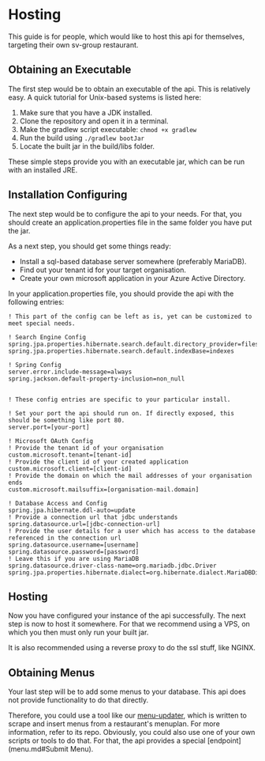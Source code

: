 # Hosting

This guide is for people, which would like to host this api for themselves, targeting their own sv-group restaurant.

## Obtaining an Executable

The first step would be to obtain an executable of the api. This is relatively easy. A quick tutorial for Unix-based
systems is listed here:

1. Make sure that you have a JDK installed.
2. Clone the repository and open it in a terminal.
3. Make the gradlew script executable: ```chmod +x gradlew```
4. Run the build using ```./gradlew bootJar```
5. Locate the built jar in the build/libs folder.

These simple steps provide you with an executable jar, which can be run with an installed JRE.

## Installation Configuring

The next step would be to configure the api to your needs. For that, you should create an application.properties file in
the same folder you have put the jar.

As a next step, you should get some things ready:

* Install a sql-based database server somewhere (preferably MariaDB).
* Find out your tenant id for your target organisation.
* Create your own microsoft application in your Azure Active Directory.

In your application.properties file, you should provide the api with the following entries:

```properties
! This part of the config can be left as is, yet can be customized to meet special needs.

! Search Engine Config
spring.jpa.properties.hibernate.search.default.directory_provider=filesystem
spring.jpa.properties.hibernate.search.default.indexBase=indexes

! Spring Config
server.error.include-message=always
spring.jackson.default-property-inclusion=non_null


! These config entries are specific to your particular install.

! Set your port the api should run on. If directly exposed, this should be something like port 80.
server.port=[your-port]

! Microsoft OAuth Config
! Provide the tenant id of your organisation
custom.microsoft.tenant=[tenant-id]
! Provide the client id of your created application 
custom.microsoft.client=[client-id]
! Provide the domain on which the mail addresses of your organisation ends
custom.microsoft.mailsuffix=[organisation-mail.domain]

! Database Access and Config
spring.jpa.hibernate.ddl-auto=update
! Provide a connection url that jdbc understands
spring.datasource.url=[jdbc-connection-url]
! Provide the user details for a user which has access to the database referenced in the connection url
spring.datasource.username=[username]
spring.datasource.password=[password]
! Leave this if you are using MariaDB
spring.datasource.driver-class-name=org.mariadb.jdbc.Driver
spring.jpa.properties.hibernate.dialect=org.hibernate.dialect.MariaDBDialect
```

## Hosting

Now you have configured your instance of the api successfully. The next step is now to host it somewhere. For that we
recommend using a VPS, on which you then must only run your built jar.

It is also recommended using a reverse proxy to do the ssl stuff, like NGINX.

## Obtaining Menus

Your last step will be to add some menus to your database. This api does not provide functionality to do that directly.

Therefore, you could use a tool like our [menu-updater](https://github.com/VirtBad/menu-updater), which is written to
scrape and insert menus from a restaurant's menuplan. For more information, refer to its repo. Obviously, you could also
use one of your own scripts or tools to do that. For that, the api provides a special [endpoint](menu.md#Submit Menu).
